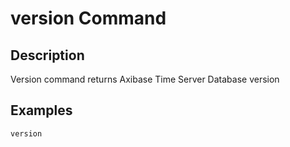 # version Command

## Description

Version command returns Axibase Time Server Database version

## Examples

```ls
version
```
